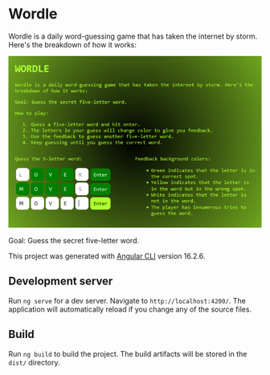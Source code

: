 # Wordle

Wordle is a daily word-guessing game that has taken the internet by storm. Here's the breakdown of how it works:

![Alt text](./screenshot.png)

Goal: Guess the secret five-letter word.

This project was generated with [Angular CLI](https://github.com/angular/angular-cli) version 16.2.6.

## Development server

Run `ng serve` for a dev server. Navigate to `http://localhost:4200/`. The application will automatically reload if you change any of the source files.

## Build

Run `ng build` to build the project. The build artifacts will be stored in the `dist/` directory.
